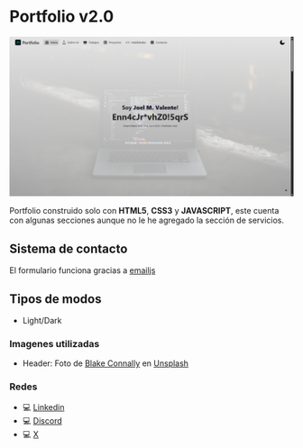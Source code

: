 # Portfolio v2.0

![portfolio vista previa](Screenshot.png)

Portfolio construido solo con **HTML5**, **CSS3** y **JAVASCRIPT**, este cuenta con algunas secciones aunque no le he agregado la sección de servicios.

## Sistema de contacto
El formulario funciona gracias a [emailjs][emailjs]

## Tipos de modos
 * Light/Dark

### Imagenes utilizadas
 * Header: Foto de [Blake Connally][@blakeconnally] en [Unsplash][urlunsplash]

### Redes 
 * 💻 [Linkedin](https://www.linkedin.com/in/joelmiguelvalente)
 * 💻 [Discord](https://discord.com/users/465203938900049920)
 * 💻 [X](https://x.com/JValenteM92)

[emailjs]: https://www.emailjs.com/

[@blakeconnally]: https://unsplash.com/es/@blakeconnally?utm_content=creditCopyText&utm_medium=referral&utm_source=unsplash
[urlunsplash]: https://unsplash.com/es/s/fotos/codigo?utm_source=unsplash&utm_medium=referral&utm_content=creditCopyText
